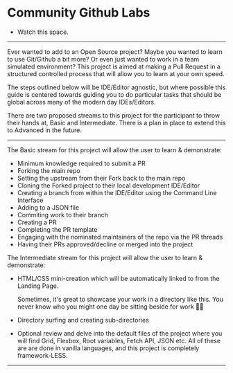 # Community Github Labs

* Watch this space.
--- --- --- --- --- --- --- ---
Ever wanted to add to an Open Source project? Maybe you wanted to learn to use Git/Github a bit more? Or even just wanted to work in a team simulated environment? This project is aimed at making a Pull Request in a structured controlled process that will allow you to learn at your own speed.

The steps outlined below will be IDE/Editor agnostic, but where possible this guide is centered towards guiding you to do particular tasks that should be global across many of the modern day IDEs/Editors.

There are two proposed streams to this project for the participant to throw their hands at, Basic and Intermediate. There is a plan in place to extend this to Advanced in the future.

--- 

The Basic stream for this project will allow the user to learn & demonstrate:
- Minimum knowledge required to submit a PR
- Forking the main repo
- Setting the upstream from their Fork back to the main repo
- Cloning the Forked project to their local development IDE/Editor
- Creating a branch from within the IDE/Editor using the Command Line Interface
- Adding to a JSON file
- Commiting work to their branch
- Creating a PR
- Completing the PR template
- Engaging with the nominated maintainers of the repo via the PR threads
- Having their PRs approved/decline or merged into the project

The Intermediate stream for this project will allow the user to learn & demonstrate:
- HTML/CSS mini-creation which will be automatically linked to from the Landing Page.

    Sometimes, it's great to showcase your work in a directory like this. You never know who you might one day be sitting beside for work 🙂😀
- Directory surfing and creating sub-directories
- Optional review and delve into the default files of the project where you will find Grid, Flexbox, Root variables, Fetch API, JSON etc. All of these are are done in vanilla languages, and this project is completely framework-LESS.

---

